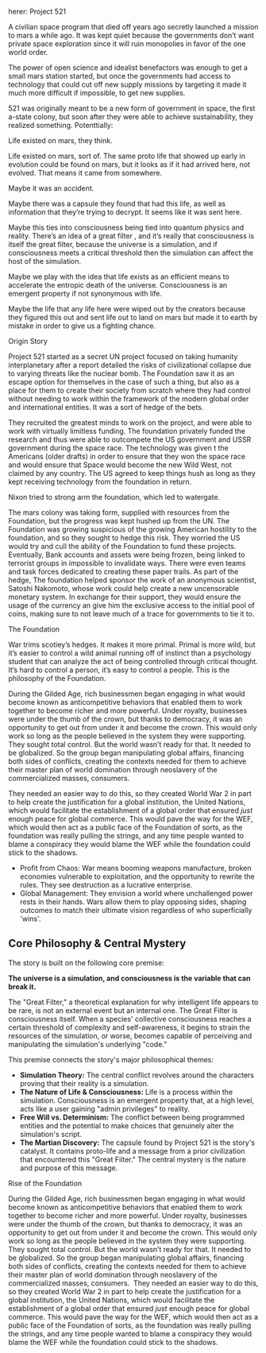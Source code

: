 herer: Project 521




A civilian space program that died off years ago secretly launched a mission to mars a while ago. It was kept quiet because the governments don’t want private space exploration since it will ruin monopolies in favor of the one world order.

The power of open science and idealist benefactors was enough to get a small mars station started, but once the governments had access to technology that could cut off new supply missions by targeting it made it much more difficult if impossible, to get new supplies. 

521 was originally meant to be a new form of government in space, the first a-state colony, but soon after they were able to achieve sustainability, they realized something. Potenttially:

Life existed on mars, they think.

Life existed on mars, sort of. The same proto life that showed up early in evolution could be found on mars, but it looks as if it had arrived here,  not evolved. That means it came from somewhere. 

Maybe it was an accident.

Maybe there was a capsule they found that had this life, as well as information that they’re trying to decrypt. It seems like it was sent here.  

Maybe this ties into consciousness being tied into quantum physics and reality. There’s an idea of a great filter , and it’s really that consciousness is itself the great filter, because the universe is a simulation, and if consciousness meets a critical threshold then the simulation can affect the host of the simulation. 

Maybe we play with the idea that life exists as an efficient means to accelerate the entropic death of the universe. Consciousness is an emergent property if not synonymous with life. 

Maybe the life that any life here were wiped out by the creators because they figured this out and sent life out to land on mars but made it to earth by mistake in order to give us a fighting chance.




 

Origin Story


Project 521 started as a secret UN project focused on taking humanity interplanetary after a report detailed the risks of civilizational collapse due to varying threats like the nuclear bomb. The Foundation saw it as an escape option for themselves in the case of such a thing, but also as a place for them to create their society from scratch where they had control without needing to work within the framework of the modern global order and international entities. It was a sort of hedge of the bets. 

They recruited the greatest minds to work on the project, and were able to work with virtually limitless funding. The foundation privately funded the research and thus were able to outcompete the US government and USSR government during the space race. The technology was given t the Americans (older drafts) in order to ensure that they won the space race and would ensure that Space would become the new Wild West, not claimed by any country. The US agreed to keep things hush as long as they kept receiving technology from the foundation in return. 


Nixon tried to strong arm the foundation, which led to watergate. 

The mars colony was taking form, supplied with resources from the Foundation, but the progress was kept hushed up from the UN. The Foundation was growing suspicious of the growing American hostility to the foundation, and so they sought to hedge this risk. They worried the US would try and cull the ability of the Foundation to fund these projects. Eventually, Bank accounts and assets were being frozen, being linked to terrorist groups in impossible to invalidate ways. There were even teams and task forces dedicated to creating these paper trails. As part of the hedge, The foundation helped sponsor the work of an anonymous scientist, Satoshi Nakomoto, whose work could help create a new uncensorable monetary system. In exchange for their support, they would ensure the usage of the currency an give him the exclusive access to the initial pool of coins, making sure to not leave much of a trace for governments to tie it to. 




The Foundation




War trims scotiey’s hedges. It makes it more primal. Primal is more wild, but it’s easier to control a wild animal running off of instinct than a psychology student that can analyze the act of being controlled through critical thought. It’s hard to control a person, it’s easy to control a people. This is the philosophy of the Foundation. 


During the Gilded Age, rich businessmen began engaging in what would become known as anticompetitive behaviors that enabled them to work together to become richer and more powerful. Under royalty, businesses were under the thumb of the crown, but thanks to democracy, it was an opportunity to get out from under it and become the crown. This would only work so long as the people believed in the system they were supporting. They sought total control. But the world wasn’t ready for that. It needed to be globalized. So the group began manipulating global affairs, financing both sides of conflicts, creating the contexts needed for them to achieve their master plan of world domination through neoslavery of the commercialized masses, consumers. 

They needed an easier way to do this, so they created World War 2 in part to help create the justification for a global institution, the United Nations, which would facilitate the establishment of a global order that ensured *just* enough peace for global commerce. This would pave the way for the WEF, which would then act as a public face of the Foundation of sorts, as the foundation was really pulling the strings, and any time people wanted to blame a conspiracy they would blame the WEF while the foundation could stick to the shadows.


* Profit from Chaos: War means booming weapons manufacture, broken economies vulnerable to exploitation, and the opportunity to rewrite the rules. They see destruction as a lucrative enterprise.
* Global Management: They envision a world where unchallenged power rests in their hands. Wars allow them to play opposing sides, shaping outcomes to match their ultimate vision regardless of who superficially 'wins'.




## Core Philosophy & Central Mystery

The story is built on the following core premise:

**The universe is a simulation, and consciousness is the variable that can break it.**

The "Great Filter," a theoretical explanation for why intelligent life appears to be rare, is not an external event but an internal one. The Great Filter is consciousness itself. When a species' collective consciousness reaches a certain threshold of complexity and self-awareness, it begins to strain the resources of the simulation, or worse, becomes capable of perceiving and manipulating the simulation's underlying "code."

This premise connects the story's major philosophical themes:

*   **Simulation Theory:** The central conflict revolves around the characters proving that their reality is a simulation.
*   **The Nature of Life & Consciousness:** Life is a process within the simulation. Consciousness is an emergent property that, at a high level, acts like a user gaining "admin privileges" to reality.
*   **Free Will vs. Determinism:** The conflict between being programmed entities and the potential to make choices that genuinely alter the simulation's script.
*   **The Martian Discovery:** The capsule found by Project 521 is the story's catalyst. It contains proto-life and a message from a prior civilization that encountered this "Great Filter." The central mystery is the nature and purpose of this message.



Rise of the Foundation

During the Gilded Age, rich businessmen began engaging in what would become known as anticompetitive behaviors that enabled them to work together to become richer and more powerful. Under royalty, businesses were under the thumb of the crown, but thanks to democracy, it was an opportunity to get out from under it and become the crown. This would only work so long as the people believed in the system they were supporting. They sought total control. But the world wasn’t ready for that. It needed to be globalized. So the group began manipulating global affairs, financing both sides of conflicts, creating the contexts needed for them to achieve their master plan of world domination through neoslavery of the commercialized masses, consumers. 
They needed an easier way to do this, so they created World War 2 in part to help create the justification for a global institution, the United Nations, which would facilitate the establishment of a global order that ensured *just* enough peace for global commerce. This would pave the way for the WEF, which would then act as a public face of the Foundation of sorts, as the foundation was really pulling the strings, and any time people wanted to blame a conspiracy they would blame the WEF while the foundation could stick to the shadows.